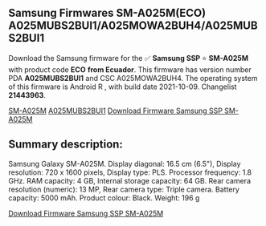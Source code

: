 <h2>Samsung Firmwares SM-A025M(ECO) A025MUBS2BUI1/A025MOWA2BUH4/A025MUBS2BUI1</h2>
Download the Samsung firmware for the ✅ <strong>Samsung SSP </strong> ⭐ <strong>SM-A025M</strong> with product code <strong>ECO</strong> <strong> from Ecuador</strong>. This firmware has version number PDA <strong>A025MUBS2BUI1</strong> and CSC A025MOWA2BUH4. The operating system of this firmware is Android R , with build date 2021-10-09. Changelist <strong>21443963</strong>.


[SM-A025M](https://samfirm.shop/samsung/model/SM-A025M)
[A025MUBS2BUI1](https://samfirm.shop/samsung/pda/A025MUBS2BUI1)
[Download Firmware Samsung SSP SM-A025M](https://samfirm.shop/samsung/firmware/463619)
<h2>Summary description:</h2>
<p>Samsung Galaxy SM-A025M. Display diagonal: 16.5 cm (6.5"), Display resolution: 720 x 1600 pixels, Display type: PLS. Processor frequency: 1.8 GHz. RAM capacity: 4 GB, Internal storage capacity: 64 GB. Rear camera resolution (numeric): 13 MP, Rear camera type: Triple camera. Battery capacity: 5000 mAh. Product colour: Black. Weight: 196 g</p>


[Download Firmware Samsung SSP SM-A025M](https://samfirm.shop/samsung/firmware/463619)
